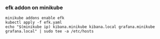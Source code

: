 ### efk addon on minikube

```
minikube addons enable efk
kubectl apply -f efk.yaml
echo "$(minikube ip) kibana.minikube kibana.local grafana.minikube grafana.local" | sudo tee -a /etc/hosts

```
